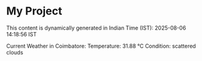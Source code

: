 # My Project

This content is dynamically generated in Indian Time (IST): 2025-08-06 14:18:56 IST


Current Weather in Coimbatore:
Temperature: 31.88 °C
Condition: scattered clouds

